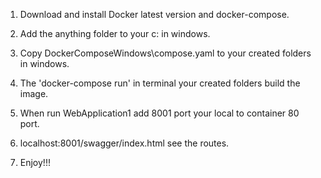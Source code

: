 ﻿
1. Download and install Docker latest version and docker-compose.

2. Add the anything folder to your c: in windows.
 
3. Copy DockerComposeWindows\compose.yaml to your created folders in windows.

4. The 'docker-compose run' in terminal your created folders build the image.

5. When run WebApplication1 add 8001 port your local to container 80 port.

6. localhost:8001/swagger/index.html see the routes.

7. Enjoy!!!

 



